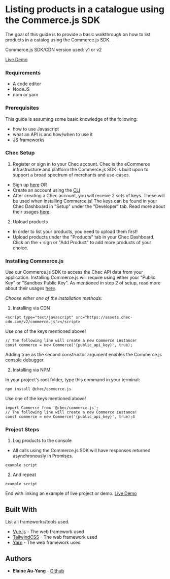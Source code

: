 # Listing products in a catalogue using the Commerce.js SDK
The goal of this guide is to provide a basic walkthrough on how to list products in a catalog using the Commerce.js SDK.

Commerce.js SDK/CDN version used: v1 or v2

[Live Demo]()

### Requirements

- A code editor
- NodeJS
- npm or yarn

### Prerequisites

This guide is assuming some basic knowledge of the following:
- how to use Javascript
- what an API is and how/when to use it
- JS frameworks

### Chec Setup

1. Register or sign in to your Chec account. 
Chec is the eCommerce infrastructure and platform the Commerce.js SDK is built upon to support a broad spectrum of merchants and use-cases.
- Sign up [here](https://dashboard.chec.io/signup) OR
- Create an account using the [CLI](https://github.com/chec/cli)
- After creating a Chec account, you will receive 2 sets of keys. These will be used when installing Commerce.js! The keys can be found in your Chec Dashboard in "Setup" under the "Developer" tab. Read more about their usages [here](https://commercejs.com/docs/overview/getting-started.html).

2. Upload products
- In order to list your products, you need to upload them first!
- Upload products under the "Products" tab in your Chec Dashboard. Click on the + sign or "Add Product" to add more products of your choice.


### Installing Commerce.js

Use our Commerce.js SDK to access the Chec API data from your application. Installing Commerce.js will require using either your "Public Key" or "Sandbox Public Key". As mentioned in step 2 of setup, read more about their usages [here](https://commercejs.com/docs/overview/getting-started.html).

*Choose either one of the installation methods:* 

1. Installing via CDN

```
<script type="text/javascript" src="https://assets.chec-cdn.com/v2/commerce.js"></script>
```
Use one of the keys mentioned above!
```
// The following line will create a new Commerce instance!
const commerce = new Commerce('{public_api_key}', true);
```

Adding true as the second constructor argument enables the Commerce.js console debugger.

2. Installing via NPM

In your project's root folder, type this command in your terminal:

```
npm install @chec/commerce.js
```
Use one of the keys mentioned above!
```
import Commerce from '@chec/commerce.js';
// The following line will create a new Commerce instance!
const commerce = new Commerce('{public_api_key}', true);4
```

### Project Steps

1. Log products to the console
- All calls using the Commerce.js SDK will have responses returned asynchronously in Promises.
```
example script
```

2. And repeat

```
example script
```

End with linking an example of live project or demo.
[Live Demo]()


## Built With

List all frameworks/tools used.

* [Vue.js](link) - The web framework used
* [TailwindCSS](link) - The web framework used
* [Yarn](link) - The web framework used

## Authors

* **Elaine Au-Yang** - [Github](https://github.com/elaineay)
